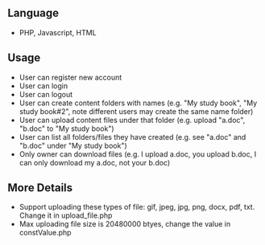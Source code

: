 ## Language
- PHP, Javascript, HTML

## Usage
- User can register new account 
- User can login 
- User can logout
- User can create content folders with names (e.g. "My study book", "My study book#2", note different users may create the same name folder)
- User can upload content files under that folder (e.g. upload "a.doc", "b.doc" to "My study book")
- User can list all folders/files they have created (e.g. see "a.doc" and "b.doc" under "My study book")
- Only owner can download files (e.g. I upload a.doc, you upload b.doc, I can only download my a.doc, not your b.doc)

## More Details
- Support uploading these types of file: gif, jpeg, jpg, png, docx, pdf, txt. Change it in upload_file.php
- Max uploading file size is 20480000 btyes, change the value in constValue.php